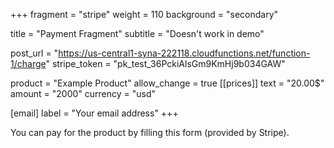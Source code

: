 +++
fragment = "stripe"
weight = 110
background = "secondary"

title = "Payment Fragment"
subtitle = "Doesn't work in demo"

post_url = "https://us-central1-syna-222118.cloudfunctions.net/function-1/charge"
stripe_token = "pk_test_36PckiAlsGm9KmHj9b034GAW"

product = "Example Product"
allow_change = true
[[prices]]
  text = "20.00$"
  amount = "2000"
  currency = "usd"

[email]
  label = "Your email address"
+++

You can pay for the product by filling this form (provided by Stripe).
